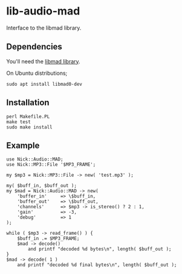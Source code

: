 # lib-audio-mad

Interface to the libmad library.

## Dependencies

You'll need the [libmad library](https://www.underbit.com/products/mad/).

On Ubuntu distributions;

    sudo apt install libmad0-dev

## Installation

    perl Makefile.PL
    make test
    sudo make install

## Example

    use Nick::Audio::MAD;
    use Nick::MP3::File '$MP3_FRAME';

    my $mp3 = Nick::MP3::File -> new( 'test.mp3' );

    my( $buff_in, $buff_out );
    my $mad = Nick::Audio::MAD -> new(
        'buffer_in'     => \$buff_in,
        'buffer_out'    => \$buff_out,
        'channels'      => $mp3 -> is_stereo() ? 2 : 1,
        'gain'          => -3,
        'debug'         => 1
    );

    while ( $mp3 -> read_frame() ) {
        $buff_in .= $MP3_FRAME;
        $mad -> decode()
            and printf "decoded %d bytes\n", length( $buff_out );
    }
    $mad -> decode( 1 )
        and printf "decoded %d final bytes\n", length( $buff_out );
